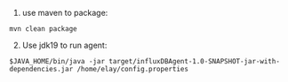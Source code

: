 1. use maven to package:
```
mvn clean package
```

2. Use jdk19 to run agent: 
```
$JAVA_HOME/bin/java -jar target/influxDBAgent-1.0-SNAPSHOT-jar-with-dependencies.jar /home/elay/config.properties
```
